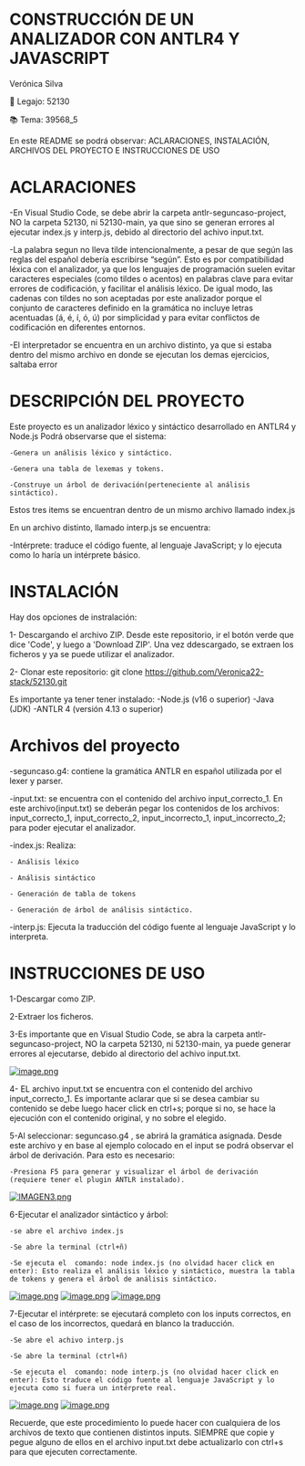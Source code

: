 # CONSTRUCCIÓN DE UN ANALIZADOR CON ANTLR4 Y JAVASCRIPT
Verónica Silva

📌 Legajo: 52130

📚 Tema: 39568_5

En este README se podrá observar: ACLARACIONES, INSTALACIÓN, ARCHIVOS DEL PROYECTO E INSTRUCCIONES DE USO

# ACLARACIONES

-En Visual Studio Code, se debe abrir la carpeta antlr-seguncaso-project, NO la carpeta 52130, ni 52130-main, ya que sino se generan errores al ejecutar index.js y interp.js, debido al directorio del achivo input.txt.

-La palabra  segun no lleva tilde intencionalmente, a pesar de que según las reglas del español debería escribirse “según”. Esto es por compatibilidad léxica con el analizador, ya que los lenguajes de programación suelen evitar caracteres especiales (como tildes o acentos) en palabras clave para evitar errores de codificación, y facilitar el análisis léxico. De igual modo, las cadenas con tildes no son aceptadas por este analizador porque el conjunto de caracteres definido en la gramática no incluye letras acentuadas (á, é, í, ó, ú) por simplicidad y para evitar conflictos de codificación en diferentes entornos.

-El interpretador se encuentra en un archivo distinto, ya que si estaba dentro del mismo archivo en donde se ejecutan los demas ejercicios, saltaba error

# DESCRIPCIÓN DEL PROYECTO
Este proyecto es un analizador léxico y sintáctico desarrollado en ANTLR4 y Node.js
Podrá observarse que el sistema:

	-Genera un análisis léxico y sintáctico.

	-Genera una tabla de lexemas y tokens.

	-Construye un árbol de derivación(perteneciente al análisis sintáctico).

Estos tres items se encuentran dentro de un mismo archivo llamado index.js

En un archivo distinto, llamado interp.js se encuentra:

-Intérprete: traduce el código fuente, al lenguaje JavaScript; y lo ejecuta como lo haría un intérprete básico.


# INSTALACIÓN
Hay dos opciones de instralación:

1- Descargando el archivo ZIP. Desde este repositorio, ir el botón verde que dice 'Code', y luego a 'Download ZIP'.
Una vez ddescargado, se extraen los ficheros y ya se puede utilizar el analizador.

2- Clonar este repositorio: git clone https://github.com/Veronica22-stack/52130.git

Es importante ya tener tener instalado:
-Node.js (v16 o superior)
-Java (JDK)
-ANTLR 4 (versión 4.13 o superior)

# Archivos del proyecto
-seguncaso.g4: contiene la gramática ANTLR en español utilizada por el lexer y parser.

-input.txt: se encuentra con el contenido del archivo input_correcto_1. En este archivo(input.txt) se deberán pegar los contenidos de los archivos: input_correcto_1, input_correcto_2, input_incorrecto_1, input_incorrecto_2; para poder ejecutar el analizador.

-index.js: Realiza:

	- Análisis léxico
 
	- Análisis sintáctico
 
	- Generación de tabla de tokens
 
	- Generación de árbol de análisis sintáctico. 
 
 -interp.js: Ejecuta la traducción del código fuente al lenguaje JavaScript y lo interpreta.
 
# INSTRUCCIONES DE USO

1-Descargar como ZIP.

2-Extraer los ficheros.

3-Es importante que en Visual Studio Code, se abra la carpeta antlr-seguncaso-project, NO la carpeta 52130, ni 52130-main, ya puede generar errores al ejecutarse, debido al directorio del achivo input.txt.

[![image.png](https://i.postimg.cc/hvMwhJ44/image.png)](https://postimg.cc/y3gnb8S2)
 
4- EL archivo input.txt se encuentra con el contenido del archivo input_correcto_1. Es importante aclarar que si se desea cambiar su contenido se debe luego hacer click en ctrl+s; porque si no, se hace la ejecución con el contenido original, y no sobre el elegido.

5-Al seleccionar: seguncaso.g4 , se abrirá la gramática asignada.
Desde este archivo y en base al ejemplo colocado en el input se podrá observar el árbol de derivación. Para esto es necesario:
	
 	-Presiona F5 para generar y visualizar el árbol de derivación (requiere tener el plugin ANTLR instalado).
 [![IMAGEN3.png](https://i.postimg.cc/133b4084/IMAGEN3.png)](https://postimg.cc/2Vg0KZFf)
 
6-Ejecutar el analizador sintáctico y árbol:
	
 	-se abre el archivo index.js
 	
  	-Se abre la terminal (ctrl+ñ)
  	
   	-Se ejecuta el  comando: node index.js (no olvidad hacer click en enter): Esto realiza el análisis léxico y sintáctico, muestra la tabla de tokens y genera el árbol de análisis sintáctico.
   
[![image.png](https://i.postimg.cc/rwGWv7jT/image.png)](https://postimg.cc/DSZ8GjRp)
[![image.png](https://i.postimg.cc/ZKCKvqqn/image.png)](https://postimg.cc/7frypw0r)
[![image.png](https://i.postimg.cc/G3ZhYCTj/image.png)](https://postimg.cc/nMGJbNks)
 
7-Ejecutar el intérprete: se ejecutará completo con los inputs correctos, en  el caso de los incorrectos, quedará en blanco la traducción.
	
 	-Se abre el achivo interp.js
 	
  	-Se abre la terminal (ctrl+ñ)
  	
   	-Se ejecuta el  comando: node interp.js (no olvidad hacer click en enter): Esto traduce el código fuente al lenguaje JavaScript y lo ejecuta como si fuera un intérprete real.

[![image.png](https://i.postimg.cc/BZxmq7Mh/image.png)](https://postimg.cc/23SQGGpv)
[![image.png](https://i.postimg.cc/FK2npDyw/image.png)](https://postimg.cc/mcyw236S)

Recuerde, que este procedimiento lo puede hacer con cualquiera de los archivos de texto que contienen distintos inputs. SIEMPRE que copie y pegue alguno de ellos en el archivo input.txt debe actualizarlo con ctrl+s para que ejecuten correctamente.

